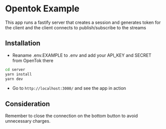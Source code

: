 # Opentok Example

This app runs a fastify server that creates a session and generates token for the client and the client connects to publish/subscribe to the streams

## Installation

- Reaname .env.EXAMPLE to .env and add your API_KEY and SECRET from OpenTok there

```sh
cd server
yarn install
yarn dev
```
- Go to `http://localhost:3000/` and see the app in action


## Consideration

Remember to close the connection on the bottom button to avoid unnecessary charges.